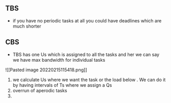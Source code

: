 ## TBS
- if you have no periodic tasks at all you could have deadlines which are much shorter  

## CBS
- TBS has one Us which is assigned to all the tasks and her we can say we have max bandwidth for individual tasks 


![[Pasted image 20220215115418.png]]
1. we calculate Us where we want the task or the load below . We can do it by having intervals of Ts where we assign a Qs
2. overrun of aperodic tasks
3. 